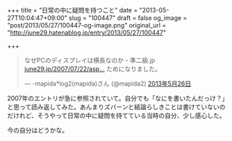 +++
title = "日常の中に疑問を持つこと"
date = "2013-05-27T10:04:47+09:00"
slug = "100447"
draft = false
og_image = "post/2013/05/27/100447-og-image.png"
original_url = "http://june29.hatenablog.jp/entry/2013/05/27/100447"

+++

<p></p>
<blockquote class="twitter-tweet" lang="ja">
<p>なぜPCのディスプレイは横長なのか - 準二級.jp <a href="http://t.co/cv1E7oR5mJ" title="http://june29.jp/2007/07/22/aspect-ratio-of-display/">june29.jp/2007/07/22/asp…</a> ためになりました。</p>— -mapida*log2(mapida)さん (@mapida2) <a href="https://twitter.com/mapida2/status/338726217559719936">2013年5月26日</a>
</blockquote>
<script async src="//platform.twitter.com/widgets.js" charset="utf-8"></script><p>2007年のエントリが急に参照されていて。自分でも「なにを書いたんだっけ？」と思って読み返してみた。あんまりズバーンと結論らしきことは書けていないのだけれど、そうやって日常の中に疑問を持てている当時の自分、少し感心した。</p>
<p>今の自分はどうかな。</p>

